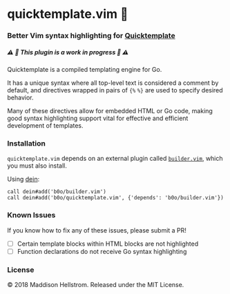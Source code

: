 # quicktemplate.vim :rocket:
### Better Vim syntax highlighting for [Quicktemplate](https://github.com/valyala/quicktemplate)
##### :warning: :construction: This plugin is a work in progress :construction: :warning:

Quicktemplate is a compiled templating engine for Go.

It has a unique syntax where all top-level text is considered a comment by default,
and directives wrapped in pairs of `{%` `%}` are used to specify desired behavior.

Many of these directives allow for embedded HTML or Go code, making good syntax 
highlighting support vital for effective and efficient development of templates.

### Installation

`quicktemplate.vim` depends on an external plugin called [`builder.vim`](https://github.com/b0o/builder.vim), which you must
also install.

Using [dein](https://github.com/Shougo/dein.vim): 
```viml
call dein#add('b0o/builder.vim')
call dein#add('b0o/quicktemplate.vim', {'depends': 'b0o/builder.vim'})
```

### Known Issues

If you know how to fix any of these issues, please submit a PR!

  * [ ] Certain template blocks within HTML blocks are not highlighted
  * [ ] Function declarations do not receive Go syntax highlighting

### License

&copy; 2018 Maddison Hellstrom. Released under the MIT License.
